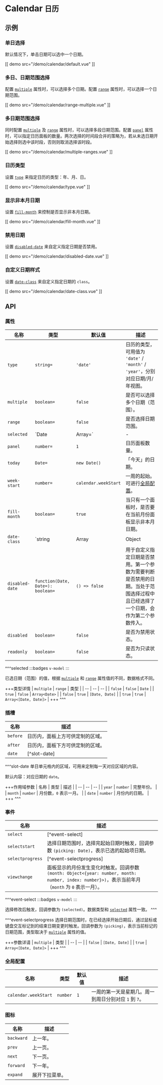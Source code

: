# Calendar <small>日历</small>

## 示例

### 单日选择

默认情况下，单击日期可以选中一个日期。

[[ demo src="/demo/calendar/default.vue" ]]

### 多日、日期范围选择

配置 [`multiple`](#props-multiple) 属性时，可以选择多个日期。配置 [`range`](#props-range) 属性时，可以选择一个日期范围。

[[ demo src="/demo/calendar/range-multiple.vue" ]]

### 多日期范围选择

同时配置 [`multiple`](#props-multiple) 及 [`range`](#props-range) 属性时，可以选择多段日期范围。配置 [`panel`](#props-panel) 属性时，可以指定日历面板的数量。两次选择的时间段合并的策略为，若从未选日期开始选择则选中该时段，否则则取消选择该时段。

[[ demo src="/demo/calendar/multiple-ranges.vue" ]]

### 日历类型

设置 [`type`](#props-type) 来指定日历的类型：年、月、日。

[[ demo src="/demo/calendar/type.vue" ]]

### 显示非本月日期

设置 [`fill-month`](#props-fill-month) 来控制是否显示非本月日期。

[[ demo src="/demo/calendar/fill-month.vue" ]]

### 禁用日期

设置 [`disabled-date`](#props-disabled-date) 来自定义指定日期是否禁用。

[[ demo src="/demo/calendar/disabled-date.vue" ]]

### 自定义日期样式

设置 [`date-class`](#props-date-class) 来自定义指定日期的 `class`。

[[ demo src="/demo/calendar/date-class.vue" ]]

## API

### 属性

| 名称 | 类型 | 默认值 | 描述 |
| -- | -- | -- | -- |
| ``type`` | `string=` | `'date'` | 日历的类型，可用值为 `'date'` / `'month'` / `'year'`，分别对应日期/月/年视图。 |
| ``multiple`` | `boolean=` | `false` | 是否可以选择多个日期（范围）。 |
| ``range`` | `boolean=` | `false` | 是否选择日期范围。 |
| ``selected`` | `Date | Array=` | - | [^selected] |
| ``panel`` | `number=` | `1` | 日历面板数量。 |
| ``today`` | `Date=` | `new Date()` | 「今天」的日期。 |
| ``week-start`` | `number=` | `calendar.weekStart` | 一周的起始。可进行[全局配置](#configs-calendar-weekStart)。 |
| ``fill-month`` | `boolean=` | `true` | 当只有一个面板时，是否要在当前月份面板显示非本月日期。 |
| ``date-class`` | `string | Array | Object | function=` | `{}` | 特定日期的自定义 HTML `class`。传非函数时，数据格式为所有 [Vue 支持的 `class` 表达式](https://cn.vuejs.org/v2/guide/class-and-style.html#%E7%BB%91%E5%AE%9A-HTML-Class)；传函数时，签名为 `function(Date): string | Array<string>|Object<string, boolean>`，返回值格式亦为所有 Vue 支持的 `class` 表达式。 |
| ``disabled-date`` | `function(Date, Date=): boolean=` | `() => false` | 用于自定义指定日期是否禁用。第一个参数为需要判断是否禁用的日期。当处于范围选择过程中且已经选择了一个日期，会作为第二个参数传入。 |
| ``disabled`` | `boolean=` | `false` | 是否为禁用状态。 |
| ``readonly`` | `boolean=` | `false` | 是否为只读状态。 |

^^^selected
:::badges
`v-model`
:::

已选日期（范围）的值，根据 [`multiple`](#props-multiple) 和 [`range`](#props-range) 属性值的不同，数据格式不同。

+++类型详情
| `multiple` | `range` | 类型 |
| -- | -- | -- |
| `false` | `false` | `Date` |
| `true` | `false` | `Array<Date>` |
| `false` | `true` | `[Date, Date]` |
| `true` | `true` | `Array<[Date, Date]>` |
+++
^^^

### 插槽

| 名称 | 描述 |
| -- | -- |
| ``before`` | 日历内，面板上方可供定制的区域。 |
| ``after`` | 日历内，面板下方可供定制的区域。 |
| ``date`` | [^slot-date] |

^^^slot-date
单日单元格内的区域，可用来定制每一天对应区域的内容。

默认内容：对应日期的 `date`。

+++作用域参数
| 名称 | 类型 | 描述 |
| -- | -- | -- |
| `year` | `number` | 完整年份。 |
| `month` | `number` | 月份数，`0` 表示一月。 |
| `date` | `number` | 月份内的日期。 |
+++
^^^

### 事件

| 名称 | 描述 |
| -- | -- |
| ``select`` | [^event-select] |
| ``selectstart`` | 选择日期范围时，选择完起始日期时触发，回调参数 `(picking: Date)`，表示已选的起始项日期。 |
| ``selectprogress`` | [^event-selectprogress] |
| ``viewchange`` | 面板显示的月份发生变化时触发。回调参数 `(month: Object<{year: number, month: number, index: number}>)`，表示当前年月（`month` 为 `0` 表示一月）。 |

^^^event-select
:::badges
`v-model`
:::

选择修改后触发，回调参数为 `(selected)`。数据类型和 [`selected`](#props-selected) 属性一致。
^^^

^^^event-selectprogress
选择日期范围时，在已经选择开始日期后，通过鼠标或键盘交互标记到的结束日期变更时触发。回调参数为 `(picking)`，表示当前标记的日期范围，类型取决于 [`multiple`](#props-multiple) 属性的值。

+++参数详请
| `multiple` | 类型 |
| -- | -- |
| `false` | `[Date, Date]` |
| `true` | `Array<[Date, Date]>` |
+++
^^^

### 全局配置

| 名称 | 类型 | 默认值 | 描述 |
| -- | -- | -- | -- |
| ``calendar.weekStart`` | `number` | `1` | 一周的第一天是星期几。周一到周日分别对应 `1` 到 `7`。 |

### 图标

| 名称 | 描述 |
| -- | -- |
| ``backward`` | 上一年。 |
| ``prev`` | 上一页。 |
| ``next`` | 下一页。 |
| ``forward`` | 下一年。 |
| ``expand`` | 展开下拉菜单。 |
